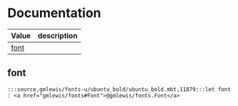 # Documentation
|Value|description|
|---|---|
|[font](#font)||

## font

```moonbit
:::source,gmlewis/fonts-u/ubuntu_bold/ubuntu_bold.mbt,11879:::let font : <a href="gmlewis/fonts#Font">@gmlewis/fonts.Font</a>
```

